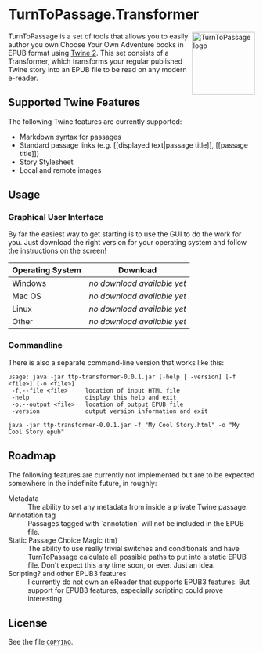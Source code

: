 # TurnToPassage.Transformer

<img src="http://turntopassage.github.io/images/logo.svg" alt="TurnToPassage logo" title="TurnToPassage.Transformer" align="right" width="128" />

TurnToPassage is a set of tools that allows you to easily author you own Choose Your Own Adventure books in EPUB format
using [Twine 2](http://twinery.org/). This set consists of a Transformer, which transforms your regular published Twine story into an EPUB
file to be read on any modern e-reader.

## Supported Twine Features

The following Twine features are currently supported:

* Markdown syntax for passages
* Standard passage links (e.g. [[displayed text|passage title]], [[passage title]])
* Story Stylesheet
* Local and remote images

## Usage

### Graphical User Interface

By far the easiest way to get starting is to use the GUI to do the work for you. Just download the right version for
your operating system and follow the instructions on the screen!

Operating System  | Download
----------------- | -------------
Windows           | _no download available yet_
Mac OS            | _no download available yet_
Linux             | _no download available yet_
Other             | _no download available yet_

### Commandline

There is also a separate command-line version that works like this:

```
usage: java -jar ttp-transformer-0.0.1.jar [-help | -version] [-f <file>] [-o <file>]
 -f,--file <file>     location of input HTML file
 -help                display this help and exit
 -o,--output <file>   location of output EPUB file
 -version             output version information and exit
```

```
java -jar ttp-transformer-0.0.1.jar -f "My Cool Story.html" -o "My Cool Story.epub"
```

## Roadmap

The following features are currently not implemented but are to be expected somewhere in the indefinite future, in
roughly:

<dl>
  <dt>Metadata</dt>
  <dd>The ability to set any metadata from inside a private Twine passage.</dd>
  <dt>Annotation tag</dt>
  <dd>Passages tagged with `annotation` will not be included in the EPUB file.</dd>
  <dt>Static Passage Choice Magic (tm)</dt>
  <dd>The ability to use really trivial switches and conditionals and have TurnToPassage calculate all possible paths to
  put into a static EPUB file. Don't expect this any time soon, or ever. Just an idea.</dd>
  <dt>Scripting? and other EPUB3 features</dt>
  <dd>I currently do not own an eReader that supports EPUB3 features. But support for EPUB3 features, especially
  scripting could prove interesting.</dd>
</dl>

## License

See the file [`COPYING`](https://raw.githubusercontent.com/TurnToPassage/TurnToPassage.Transformer/master/COPYING).
